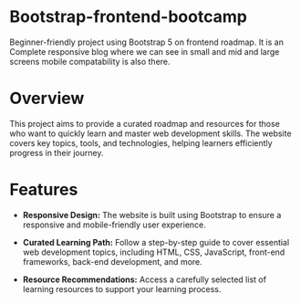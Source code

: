 # Bootstrap-frontend-bootcamp
Beginner-friendly project using Bootstrap 5 on frontend roadmap.
It is an Complete responsive blog where we can see in small and mid and large screens mobile compatability is also there.
# Overview
This project aims to provide a curated roadmap and resources for those who want to quickly learn and master web development skills. The website covers key topics, tools, and technologies, helping learners efficiently progress in their journey.
# Features

- **Responsive Design:** The website is built using Bootstrap to ensure a responsive and mobile-friendly user experience.

- **Curated Learning Path:** Follow a step-by-step guide to cover essential web development topics, including HTML, CSS, JavaScript, front-end frameworks, back-end development, and more.

- **Resource Recommendations:** Access a carefully selected list of learning resources to support your learning process.

